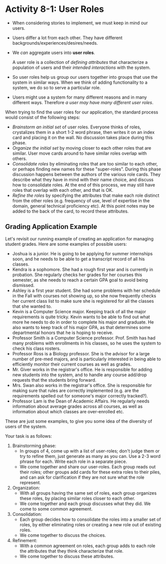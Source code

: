 # Activity 8-1: User Roles

- When considering stories to implement, we must keep in mind our users.
- Users differ a lot from each other. They have different backgrounds/experiences/desires/needs.
- We *can* aggregate users into **user roles**.

    A user role is a collection of *defining attributes* that characterize a population of users and their *intended interactions* with the system.
- So user roles help us group our users together into groups that use the system in similar ways. When we think of adding functionality to a system, we do so to serve a particular role.
- Users might use a system for many different reasons and in many different ways. Therefore *a user may have many different user roles*.

When trying to find the user roles for our application, the standard process would consist of the following steps:

- *Brainstorm an initial set* of user roles. Everyone thinks of roles, crystalizes them in a short 1-2 word phrase, then writes it on an index card and placing it on the wall. No discussion takes place during this phase.
- *Organize the initial set* by moving closer to each other roles that are similar. User move cards around to have similar roles overlap with others.
- *Consolidate roles* by eliminating roles that are too similar to each other, or perhaps finding new names for these "super-roles". During this phase discussion happens between the authors of the various role cards. They describe what they have in mind with their name choice, and discuss how to consolidate roles. At the end of this process, we may still have roles that overlap with each other, and that is OK.
- *Refine the roles* by specifying the attributes that make each role distinct from the other roles (e.g. frequency of use, level of expertise in the domain, general technical proficiency etc). At this point notes may be added to the back of the card, to record these attributes.

## Grading Application Example

Let's revisit our running example of creating an application for managing student grades. Here are some examples of possible users:

- Joshua is a junior. He is going to be applying for summer internships soon, and he needs to be able to get a transcript record of all his classes.
- Kendra is a sophomore. She had a rough first year and is currently in probation. She regularly checks her grades for her courses this semester, as she needs to reach a certain GPA goal to avoid being dismissed.
- Ashley is a first year student. She had some problems with her schedule in the Fall with courses not showing up, so she now frequently checks her current class list to make sure she is registered for all the classes that she wanted to.
- Kevin is a Computer Science major. Keeping track of all the major requirements is quite tricky. Kevin wants to be able to find out what more he needs to do in order to complete his major and graduate. He also wants to keep track of his major GPA, as that determines some departmental honors that he is hoping to receive.
- Professor Smith is a Computer Science professor. Prof. Smith has had many problems with enrollments in his classes, so he uses the system to check his class rosters.
- Professor Ross is a Biology professor. She is the advisor for a large number of pre-med majors, and is particularly interested in being able to efficiently monitor their current courses as well as grades.
- Mr. Giver works in the registrar's office. He is responsible for adding new students into the system, and to handle any course add/drop requests that the students bring forward.
- Mrs. Swan also works in the registrar's office. She is responsible for making sure that rules are correctly implemented (e.g. are the requirements spelled out for someone's major correctly tracked?).
- Professor Lam is the Dean of Academic Affairs. He regularly needs information about average grades across all courses, as well as information about which classes are over-enrolled etc.

These are just some examples, to give you some idea of the diversity of users of the system.

Your task is as follows:

1. Brainstorming phase:
    - In groups of 4, come up with a list of user-roles; don't judge them or try to refine them, just generate as many as you can. Use a 2-3 word phrase for each. Write each role in a separate piece.
    - We come together and share our user-roles. Each group reads out their roles; other groups add cards for these extra roles to their piles, and can ask for clarification if they are not sure what the role represent.
2. Organization:
    - With all groups having the same set of roles, each group organizes these roles, by placing similar roles closer to each other.
    - We come together and each group discusses what they did. We come to some common agreement.
3. Consolidation:
    - Each group decides how to consolidate the roles into a smaller set of roles, by either eliminating roles or creating a new role out of existing roles.
    - We come together to discuss the choices.
4. Refinement:
    - With a common agreement on roles, each group adds to each role  the attributes that they think characterize that role.
    - We come together to discuss these attributes.
